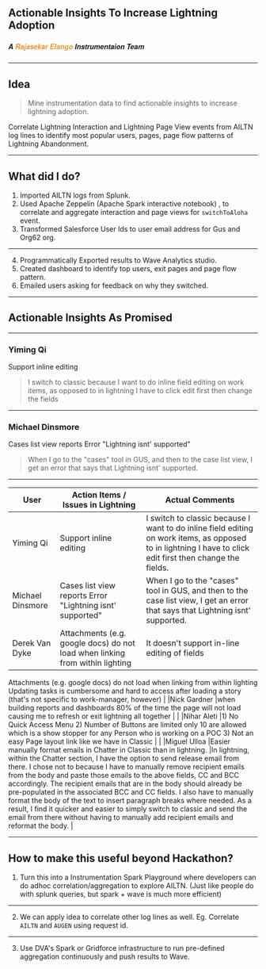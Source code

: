 ## Actionable Insights To Increase Lightning Adoption 

##### <span style="font-family:Helvetica Neue; font-weight:bold">A <span style="color:#e49436">Rajasekar Elango </span>Instrumentaion Team</span>
### 

---

## Idea

> Mine instrumentation data to find actionable insights to increase lightning adoption. 

Correlate Lightning Interaction and Lightning Page View events from AILTN log lines to identify most popular users, pages, page flow patterns of Lightning Abandonment. 

---

## What did I do?

1. Imported AILTN logs from Splunk.
2. Used Apache Zeppelin (Apache Spark interactive notebook) , to correlate and aggregate interaction and page views for `switchToAloha` event.
3. Transformed Salesforce User Ids to user email address for Gus and Org62 org.

---

4. Programmatically Exported results to Wave Analytics studio.
5. Created dashboard to identify top users, exit pages and page flow pattern. 
6. Emailed users asking for feedback on why they switched.

---

## Actionable Insights As Promised

---

### Yiming Qi

Support inline editing

>I switch to classic because I want to do inline field editing on work items, as opposed to in lightning I have to click edit first then change the fields

---

### Michael Dinsmore

Cases list view reports Error "Lightning isnt' supported"

> When I go to the "cases" tool in GUS, and then to the case list view, I get an error that says that Lightning isnt' supported. 

---


|User |Action Items / Issues in Lightning |Actual Comments  |
|---  |---  |---  |
|Yiming Qi  |Support inline editing   |I switch to classic because I want to do inline field editing on work items, as opposed to in lightning I have to click edit first then change the fields. |
|Michael Dinsmore |Cases list view reports Error "Lightning isnt' supported"  |When I go to the "cases" tool in GUS, and then to the case list view, I get an error that says that Lightning isnt' supported. |
|Derek Van Dyke |Attachments (e.g. google docs) do not load when linking from within lighting |It doesn't support in-line editing of fields
Attachments (e.g. google docs) do not load when linking from within lighting
Updating tasks is cumbersome and hard to access after loading a story (that's not specific to work-manager, however)  |
|Nick Gardner |when building reports and dashboards 80% of the time the page will not load causing me to refresh or exit lightning all together | |
|Nihar Aleti  |1) No Quick Access Menu
2) Number of Buttons are limited only 10 are allowed which is a show stopper for any Person who is working on a POC
3) Not an easy Page layout link like we have in Classic | |
|Miguel Ulloa |Easier manually format emails in Chatter in Classic than in lightning. |In lightning, within the Chatter section, I have the option to send release email from there. I chose not to because I have to manually remove recipient emails from the body and paste those emails to the above fields, CC and BCC accordingly.  The recipient emails that are in the body should already be pre-populated in the associated BCC and CC fields.  I also have to manually format the body of the text to insert paragraph breaks where needed.   As a result, I find it quicker and easier to simply switch to classic and send the email from there without having to manually add recipient emails and reformat the body. |

---

## How to make this useful beyond Hackathon?

1. Turn this into a Instrumentation Spark Playground where developers can do adhoc correlation/aggregation to explore AILTN. (Just like people do with splunk queries, but spark + wave is much more efficient)

---

2. We can apply idea to correlate other log lines as well. Eg. Correlate `AILTN` and `AUGEN` using request id.

---

3. Use DVA's Spark or Gridforce infrastructure to run pre-defined aggregation continuously and push results to Wave. 


